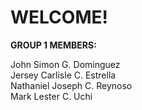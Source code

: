 # WELCOME!

**GROUP 1 MEMBERS:**

John Simon G. Dominguez  
Jersey Carlisle C. Estrella  
Nathaniel Joseph C. Reynoso  
Mark Lester C. Uchi

